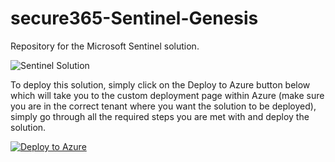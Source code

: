 # secure365-Sentinel-Genesis

Repository for the Microsoft Sentinel solution.

![Sentinel Solution](https://github.com/user-attachments/assets/647bda8b-e007-49a7-a2f7-da93e5570126)

To deploy this solution, simply click on the Deploy to Azure button below which will take you to the custom deployment page within Azure (make sure you are in the correct tenant where you want the solution to be deployed), simply go through all the required steps you are met with and deploy the solution.

[![Deploy to Azure](https://aka.ms/deploytoazurebutton)](https://portal.azure.com/#create/Microsoft.Template/uri/https%3A%2F%2Fraw.githubusercontent.com%2FSoftwerx-DevOps%2FSentinel-Automated-Deployment%2Fmain%2Fazuredeploy.json/createUIDefinitionUri/https%3A%2F%2Fraw.githubusercontent.com%2FSoftwerx-DevOps%2FSentinel-Automated-Deployment%2Fmain%2FcreateUiDefinition.json)
